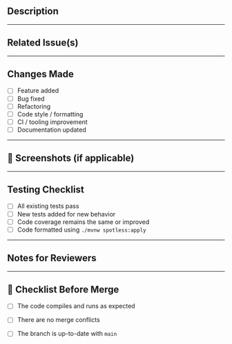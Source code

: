 ## Description

<!-- Briefly describe the changes you’ve made -->

---

## Related Issue(s)

<!-- Link any related issues or feature requests -->

---

## Changes Made

- [ ] Feature added
- [ ] Bug fixed
- [ ] Refactoring
- [ ] Code style / formatting
- [ ] CI / tooling improvement
- [ ] Documentation updated

---

## 📸 Screenshots (if applicable)

<!-- Include screenshots or logs for UI/visual/logic changes -->

---

## Testing Checklist

- [ ] All existing tests pass
- [ ] New tests added for new behavior
- [ ] Code coverage remains the same or improved
- [ ] Code formatted using `./mvnw spotless:apply`

---

## Notes for Reviewers

<!-- Any special instructions or context reviewers should be aware of -->

---

## 🚦 Checklist Before Merge

- [ ] The code compiles and runs as expected
- [ ] There are no merge conflicts
- [ ] The branch is up-to-date with `main`

